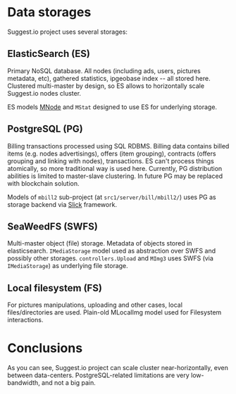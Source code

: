 # Data storages

Suggest.io project uses several storages:

## ElasticSearch (ES)
Primary NoSQL database. All nodes (including ads, users, pictures metadata, etc), gathered statistics,
ipgeobase index -- all stored here.
Clustered multi-master by design, so ES allows to horizontally scale Suggest.io nodes cluster.

ES models [MNode](mnode.md) and `MStat` designed to use ES for underlying storage.


## PostgreSQL (PG)
Billing transactions processed using SQL RDBMS.
Billing data contains billed items (e.g. nodes advertisings), offers (item grouping),
contracts (offers grouping and linking with nodes), transactions.
ES can't process things atomically, so more traditional way is used here.
Currently, PG distribution abilities is limited to master-slave clustering.
In future PG may be replaced with blockchain solution.

Models of `mbill2` sub-project (at `src1/server/bill/mbill2/`) uses PG as storage backend
via [Slick](https://slick.lightbend.com/) framework.


## SeaWeedFS (SWFS)
Multi-master object (file) storage. Metadata of objects stored in elasticsearch.
`IMediaStorage` model used as abstraction over SWFS and possibly other storages.
`controllers.Upload` and `MImg3` uses SWFS (via `IMediaStorage`) as underlying file storage.

  
## Local filesystem (FS)
For pictures manipulations, uploading and other cases, local files/directories are used.
Plain-old MLocalImg model used for Filesystem interactions.


# Conclusions  

As you can see, Suggest.io project can scale cluster near-horizontally, even between data-centers.
PostgreSQL-related limitations are very low-bandwidth, and not a big pain.
